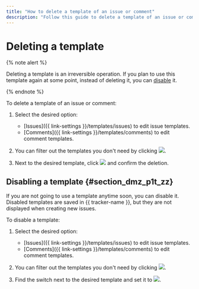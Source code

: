 ```yaml
---
title: "How to delete a template of an issue or comment"
description: "Follow this guide to delete a template of an issue or comment."
---
```


# Deleting a template

{% note alert %}

Deleting a template is an irreversible operation. If you plan to use this template again at some point, instead of deleting it, you can [disable](#section_dmz_p1t_zz) it.

{% endnote %}

To delete a template of an issue or comment:

1. Select the desired option:
   - [Issues]({{ link-settings }}/templates/issues) to edit issue templates.
   - [Comments]({{ link-settings }}/templates/comments) to edit comment templates.

1. You can filter out the templates you don't need by clicking ![](../../_assets/tracker/queue-filter.png).

1. Next to the desired template, click ![](../../_assets/tracker/button-delete.png) and confirm the deletion.

## Disabling a template {#section_dmz_p1t_zz}

If you are not going to use a template anytime soon, you can disable it. Disabled templates are saved in {{ tracker-name }}, but they are not displayed when creating new issues.

To disable a template:

1. Select the desired option:
   - [Issues]({{ link-settings }}/templates/issues) to edit issue templates.
   - [Comments]({{ link-settings }}/templates/comments) to edit comment templates.

1. You can filter out the templates you don't need by clicking ![](../../_assets/tracker/queue-filter.png).

1. Find the switch next to the desired template and set it to ![](../../_assets/tracker/disabled-switch-2.png).



